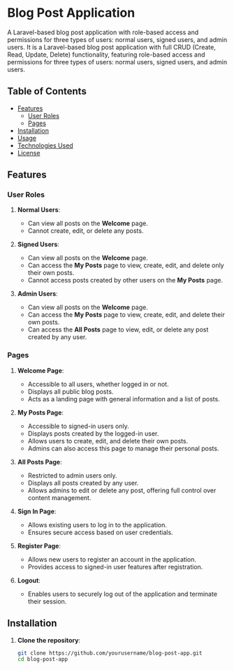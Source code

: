 # Blog Post Application

A Laravel-based blog post application with role-based access and permissions for three types of users: normal users, signed users, and admin users. It is a Laravel-based blog post application with full CRUD (Create, Read, Update, Delete) functionality, featuring role-based access and permissions for three types of users: normal users, signed users, and admin users.

## Table of Contents

- [Features](#features)
  - [User Roles](#user-roles)
  - [Pages](#pages)
- [Installation](#installation)
- [Usage](#usage)
- [Technologies Used](#technologies-used)
- [License](#license)

## Features

### User Roles

1. **Normal Users**:
   - Can view all posts on the **Welcome** page.
   - Cannot create, edit, or delete any posts.

2. **Signed Users**:
   - Can view all posts on the **Welcome** page.
   - Can access the **My Posts** page to view, create, edit, and delete only their own posts.
   - Cannot access posts created by other users on the **My Posts** page.
   
3. **Admin Users**:
   - Can view all posts on the **Welcome** page.
   - Can access the **My Posts** page to view, create, edit, and delete their own posts.
   - Can access the **All Posts** page to view, edit, or delete any post created by any user.

### Pages

1. **Welcome Page**:
   - Accessible to all users, whether logged in or not.
   - Displays all public blog posts.
   - Acts as a landing page with general information and a list of posts.

2. **My Posts Page**:
   - Accessible to signed-in users only.
   - Displays posts created by the logged-in user.
   - Allows users to create, edit, and delete their own posts.
   - Admins can also access this page to manage their personal posts.

3. **All Posts Page**:
   - Restricted to admin users only.
   - Displays all posts created by any user.
   - Allows admins to edit or delete any post, offering full control over content management.

4. **Sign In Page**:
   - Allows existing users to log in to the application.
   - Ensures secure access based on user credentials.

5. **Register Page**:
   - Allows new users to register an account in the application.
   - Provides access to signed-in user features after registration.

6. **Logout**:
   - Enables users to securely log out of the application and terminate their session.

## Installation

1. **Clone the repository**:
   ```bash
   git clone https://github.com/yourusername/blog-post-app.git
   cd blog-post-app
